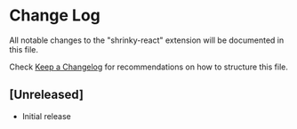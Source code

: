 # Change Log

All notable changes to the "shrinky-react" extension will be documented in this file.

Check [Keep a Changelog](http://keepachangelog.com/) for recommendations on how to structure this file.

## [Unreleased]

- Initial release